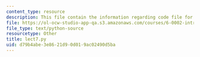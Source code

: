 ```yaml
---
content_type: resource
description: This file contain the information regarding code file for lecture 7.
file: https://ol-ocw-studio-app-qa.s3.amazonaws.com/courses/6-0002-introduction-to-computational-thinking-and-data-science-fall-2016/d79b4abe3e8621d90d019ac02490d5ba_lect7.py
file_type: text/python-source
resourcetype: Other
title: lect7.py
uid: d79b4abe-3e86-21d9-0d01-9ac02490d5ba
---
```

